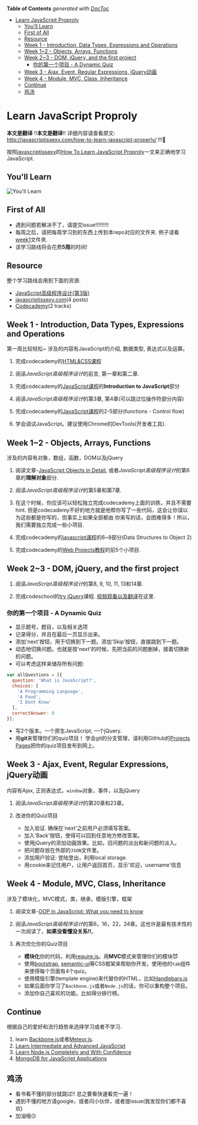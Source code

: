 <!-- START doctoc generated TOC please keep comment here to allow auto update -->
<!-- DON'T EDIT THIS SECTION, INSTEAD RE-RUN doctoc TO UPDATE -->
**Table of Contents**  *generated with [DocToc](https://github.com/thlorenz/doctoc)*

- [Learn JavaScript Proproly](#learn-javascript-proproly)
  - [You'll Learn](#youll-learn)
  - [First of All](#first-of-all)
  - [Resource](#resource)
  - [Week 1 - Introduction, Data Types, Expressions and Operations](#week-1---introduction-data-types-expressions-and-operations)
  - [Week 1~2 - Objects, Arrays, Functions](#week-12---objects-arrays-functions)
  - [Week 2~3 - DOM, jQuery, and the first project](#week-23---dom-jquery-and-the-first-project)
    - [你的第一个项目 - A Dynamic Quiz](#%E4%BD%A0%E7%9A%84%E7%AC%AC%E4%B8%80%E4%B8%AA%E9%A1%B9%E7%9B%AE---a-dynamic-quiz)
  - [Week 3 - Ajax, Event, Regular Expressions, jQuery动画](#week-3---ajax-event-regular-expressions-jquery%E5%8A%A8%E7%94%BB)
  - [Week 4 - Module, MVC, Class, Inheritance](#week-4---module-mvc-class-inheritance)
  - [Continue](#continue)
  - [鸡汤](#%E9%B8%A1%E6%B1%A4)

<!-- END doctoc generated TOC please keep comment here to allow auto update -->

# Learn JavaScript Proproly
**本文是翻译** !!**本文是翻译**!! 详细内容请查看原文: http://javascriptissexy.com/how-to-learn-javascript-properly/ !!!:ghost:

按照[javascriptissexy](http://javascriptissexy.com/)的[How To Learn JavaScript Proproly](http://javascriptissexy.com/how-to-learn-javascript-properly/)一文来正确地学习JavaScript.  

## You'll Learn
![You'll Learn](http://ww4.sinaimg.cn/large/7f85b91egw1euyoncmc3dj210j0f4tad.jpg)

## First of All
- 遇到问题若解决不了，请提交issue!!!!!!!!!
- 每周之后，请把每周学习到的东西上传到本repo对应的文件夹. 例子请看[week1](./week1)文件夹.
- 该学习路线将会花费**5周**的时间!

## Resource
整个学习路线会用到下面的资源:

- [JavaScript高级程序设计(第3版)](http://book.douban.com/subject/10546125/)
- [javascriptissexy.com](javascriptissexy.com)(4 posts)
- [Codecademy](http://www.codecademy.com/)(2 tracks)

## Week 1 - Introduction, Data Types, Expressions and Operations
第一周比较轻松~
涉及的内容有JavaScript的介绍, 数据类型, 表达式以及运算。

1. 完成codecademy的[HTML&CSS课程](http://www.codecademy.com/tracks/web)
2. 阅读*JavaScript高级程序设计*的前言, 第一章和第二章.
3. 完成codecademy的[JavaScript课程](http://www.codecademy.com/tracks/javascript)的**Introduction to JavaScript**部分

4. 阅读*JavaScript高级程序设计*的第3章, 第4章(可以跳过位操作符部分内容)

5. 完成codecademy的[JavaScript课程](http://www.codecademy.com/tracks/javascript)的2-5部分(functions - Control flow)

6. 学会调试JavaScript。建议使用Chrome的DevTools(开发者工具).

## Week 1~2 - Objects, Arrays, Functions
涉及的内容有对象，数组，函数，DOM以及jQuery

1. 阅读文章-[JavaScript Objects in Detail](http://javascriptissexy.com/javascript-objects-in-detail/), 或者*JavaScript高级程序设计*的第6章的**理解对象**部分.

2. 阅读*JavaScript高级程序设计*的第5章和第7章.

3. 在这个时候，你应该可以轻松独立完成codecademy上面的训练，并且不需要hint.
但是codecademy不好的地方就是他帮你写了一些代码，这会让你误以为这些都是你写的，但事实上如果全部都由
你来写的话，会困难得多！所以，我们需要独立完成一些小项目.

4. 完成codecademy的[javascript课程](http://www.codecademy.com/tracks/javascript)的6~8部分(Data Structures to Object 2)

5. 完成codecademy的[Web Projects教程](http://www.codecademy.com/tracks/projects)的前5个小项目.

## Week 2~3 - DOM, jQuery, and the first project
1. 阅读*JavaScript高级程序设计*的第8, 9, 10, 11, 13和14章.

2. 完成codeschool的[try jQuery](http://try.jquery.com/)课程. [视频观看以及翻译](http://blog.jobbole.com/37699/)在这里.

### 你的第一个项目 - A Dynamic Quiz
  - 显示题号，题目，以及相关选项
  - 记录得分，并且在最后一页显示出来。
  - 添加'next'按钮，用于切换到下一题。添加'Skip'按钮，直接跳到下一题。
  - 动态地切换问题。也就是按'next'的时候，先把当前的问题删掉，接着切换新的问题。
  - 可以考虑这样来储存所有问题:


  ```javascript
  var allQuestions = [{
    question: 'What is JavaScript?',
    choices: [
      'A Programming Language',
      'A Food',
      'I Dont Know'
    ],
    correctAnswer: 0
  }];
  ```

  - 写2个版本。一个原生JavaScript, 一个jQuery.
  - 用**git**来管理你们的quiz项目！
  学会git的分支管理，请利用GitHub的[Projects Pages](https://help.github.com/articles/creating-project-pages-manually/)把你的quiz项目发布到网上。

## Week 3 - Ajax, Event, Regular Expressions, jQuery动画
内容有Ajax, 正则表达式，`window`对象，事件，以及jQuery

1. 阅读*JavaScript高级程序设计*的第20章和23章。

2. 改进你的Quiz项目
    - 加入验证. 确保在'next'之前用户必须填写答案。
    - 加入'Back'按钮，使得可以回到任意地方修改答案。
    - 使用jQuery的添加动画效果。比如，旧问题的淡出和新问题的淡入。
    - 把问题存放在外部的`JSON`文件里。
    - 添加用户验证: 登陆登出，利用local storage.
    - 用cookie来记住用户，让用户返回首页，显示'欢迎，username'信息

## Week 4 - Module, MVC, Class, Inheritance
涉及了模块化，MVC模式，类，继承，模版引擎，框架

1. 阅读文章-[OOP in JavaScript: What you need to know](http://javascriptissexy.com/oop-in-javascript-what-you-need-to-know/)

2. 阅读*JavaScript高级程序设计*的第6，16，22，24章。这也许是最有技术性的一次阅读了，**如果没看懂没关系!!**。

3. 再次优化你的Quiz项目
    - **模块化**你的代码，利用[require.js](http://requirejs.org/)。用**MVC**模式来管理你们的模块:smiling_imp:
    - 使用[bootstrap](http://getbootstrap.com/), [semantic-ui](http://semantic-ui.com/)等CSS框架来帮助你开发。使用他的`tab`组件来使得每个页面有4个quiz。
    - 使用模版引擎(template engine)来代替你的HTML，比如[Handlebars.js](http://javascriptissexy.com/handlebars-js-tutorial-learn-everything-about-handlebars-js-javascript-templating/)
    - 如果后面你学习了`Backbone.js`或者`Node.js`的话，你可以重构整个项目。
    - 添加你自己喜欢的功能。比如得分排行榜。


## Continue
根据自己的爱好和流行趋势来选择学习或者不学习.

1. learn [Backbone.js](http://javascriptissexy.com/learn-backbone-js-completely/)或者[Meteor.js](http://javascriptissexy.com/learn-meteor-js-properly/).
2. [Learn Intermediate and Advanced JavaScript](http://javascriptissexy.com/learn-intermediate-and-advanced-javascript/)
3. [Learn Node.js Completely and With Confidence](http://javascriptissexy.com/learn-node-js-completely-and-with-confidence/)
4. [MongoDB for JavaScript Applications](https://mongodb-book.javascriptissexy.com/)

## 鸡汤
- 看书看不懂的部分就跳过!! 总之要看快速看完一遍！
- 遇到不懂的地方请google，或者问小伙伴，或者提issue(我发现你们都不喜欢)
- 加油哦:kissing:
